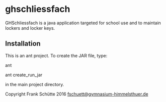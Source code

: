 ghschliessfach
==============

GHSchliessfach is a java application targeted for school use and to maintain lockers and locker keys.

Installation
------------
This is an ant project. To create the JAR file, type:

ant

ant create_run_jar

in the main project directory.

Copyright
Frank Schütte 2016
fschuett@gymnasium-himmelsthuer.de